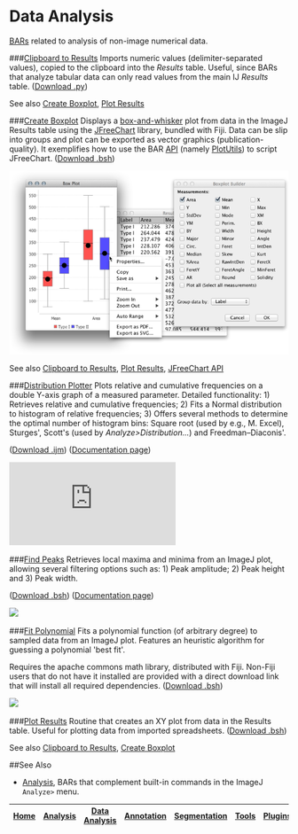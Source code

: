 # Data Analysis

[BARs][Home] related to analysis of non-image numerical data.

###[Clipboard to Results](./Clipboard_to_Results.py)
   Imports numeric values (delimiter-separated values), copied to the clipboard into the
   _Results_ table. Useful, since BARs that analyze tabular data can only read values from
   the main IJ _Results_ table.
   ([Download .py](./Clipboard_to_Results.py?raw=true))

   See also [Create Boxplot](#create-boxplot), [Plot Results](#plot-results)


###[Create Boxplot](./Create_Boxplot.bsh)
Displays a [box-and-whisker](https://en.wikipedia.org/wiki/Box_plot) plot from data in the ImageJ
Results table using the [JFreeChart](http://www.jfree.org/jfreechart/) library, bundled with Fiji.
Data can be slip into groups and plot can be exported as vector graphics (publication-quality). It
exemplifies how to use the BAR [API](http://tferr.github.io/Scripts/apidocs/) (namely
[PlotUtils](../BAR/src/main/java/bar/PlotUtils.java)) to script JFreeChart.
([Download .bsh](./Create_Boxplot.bsh?raw=true))

![boxplot](../images/box-plot-demo.png)

See also [Clipboard to Results](#clipboard-to-results), [Plot Results](#plot-results),
 [JFreeChart API](http://javadoc.imagej.net/JFreeChart/)


###[Distribution Plotter](./Distribution_Plotter.ijm)
Plots relative and cumulative frequencies on a double Y-axis graph of a measured parameter.
Detailed functionality: 1) Retrieves relative and cumulative frequencies; 2) Fits a Normal
distribution to histogram of relative frequencies; 3) Offers several methods to determine the
optimal number of histogram bins: Square root (used by e.g., M. Excel), Sturges', Scott's (used by
_Analyze>Distribution..._) and  Freedman–Diaconis'.

([Download .ijm](./Distribution_Plotter.ijm?raw=true))
([Documentation page][DP page])

[![][DP image]][DP page]


###[Find Peaks](./Find_Peaks.bsh)
   Retrieves local maxima and minima from an ImageJ plot, allowing several filtering
   options such as: 1) Peak amplitude; 2) Peak height and 3) Peak width.

   ([Download .bsh](./Find_Peaks.bsh?raw=true))
   ([Documentation page][FP page])

   [![][FP image]][FP page]


###[Fit Polynomial](./Fit_Polynomial.bsh)
   Fits a polynomial function (of arbitrary degree) to sampled data from an ImageJ plot.
   Features an heuristic algorithm for guessing a polynomial 'best fit'.

   Requires the apache commons math library, distributed with Fiji. Non-Fiji users that do
   not have it installed are provided with a direct download link that will install all
   required dependencies.
   ([Download .bsh](./Fit_Polynomial.bsh?raw=true))

   [![][Poly image]](http://fiji.sc/Sholl_Analysis#Complementary_Tools)


###[Plot Results](./Plot_Results.bsh)
   Routine that creates an XY plot from data in the Results table. Useful for plotting
   data from imported spreadsheets.
   ([Download .bsh](./Plot_Results.bsh?raw=true))

   See also [Clipboard to Results](#clipboard-to-results), [Create Boxplot](#create-boxplot)


##See Also

* [Analysis], BARs that complement built-in commands in the ImageJ `Analyze>` menu.

[DP page]: http://imagejdocu.tudor.lu/doku.php?id=macro:distribution_plotter
[DP image]: http://imagejdocu.tudor.lu/lib/exe/fetch.php?cache=&media=macro:distributionplotterdemo.png
[FP page]: http://fiji.sc/Find_Peaks
[FP image]: http://fiji.sc/images/a/a1/FindPeaksSnapshot.png
[Poly image]: http://fiji.sc/images/f/f0/AnimatedPolyFit.gif



| [Home] | [Analysis] | [Data Analysis] | [Annotation] | [Segmentation] | [Tools] | [Plugins] | [lib] | [Snippets] | [Fiji] |
|:------:|:----------:|:---------------:|:------------:|:--------------:|:-------:|:---------:|:-----:|:----------:|:------:|

[Home]: https://github.com/tferr/Scripts#ij-bar
[Analysis]: https://github.com/tferr/Scripts/tree/master/Analysis#analysis
[Data Analysis]: https://github.com/tferr/Scripts/tree/master/Data_Analysis#data-analysis
[Annotation]: https://github.com/tferr/Scripts/tree/master/Annotation#annotation
[Segmentation]: https://github.com/tferr/Scripts/tree/master/Segmentation#segmentation
[Morphometry]: https://github.com/tferr/Scripts/tree/master/Morphometry#morphometry
[Tools]: https://github.com/tferr/Scripts/tree/master/Tools#tools-and-toolsets
[Plugins]: https://github.com/tferr/Scripts/tree/master/BAR#bar-plugins
[lib]: https://github.com/tferr/Scripts/tree/master/lib#lib
[Snippets]: https://github.com/tferr/Scripts/tree/master/Snippets#snippets
[Fiji]: http://fiji.sc/BAR
